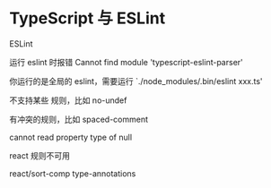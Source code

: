 # TypeScript 与 ESLint

ESLint 

运行 eslint 时报错 Cannot find module 'typescript-eslint-parser'

你运行的是全局的 eslint，需要运行 `./node_modules/.bin/eslint xxx.ts'

不支持某些 规则，比如 no-undef

有冲突的规则，比如 spaced-comment


cannot read property type of null

react 规则不可用


react/sort-comp type-annotations